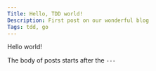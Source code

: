 ```yaml
---
Title: Hello, TDD world!
Description: First post on our wonderful blog
Tags: tdd, go
---
```

Hello world!

The body of posts starts after the `---`
